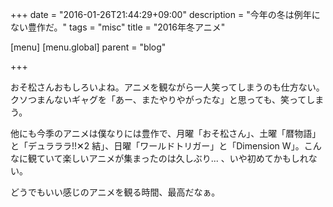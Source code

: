 +++
date = "2016-01-26T21:44:29+09:00"
description = "今年の冬は例年にない豊作だ。"
tags = "misc"
title = "2016年冬アニメ"

[menu]
  [menu.global]
    parent = "blog"

+++

おそ松さんおもしろいよね。アニメを観ながら一人笑ってしまうのも仕方ない。クソつまんないギャグを「あー、またやりやがったな」と思っても、笑ってしまう。

他にも今季のアニメは僕なりには豊作で、月曜「おそ松さん」、土曜「暦物語」と「デュラララ!!✕2 結」、日曜「ワールドトリガー」と「Dimension W」。こんなに観ていて楽しいアニメが集まったのは久しぶり... 、いや初めてかもしれない。

どうでもいい感じのアニメを観る時間、最高だなぁ。
